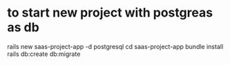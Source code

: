 # to start new project with postgreas as db
rails new saas-project-app -d postgresql
cd saas-project-app
bundle install
rails db:create db:migrate